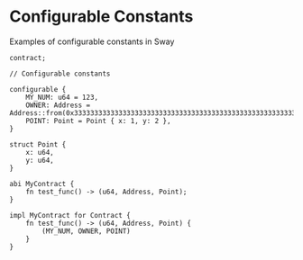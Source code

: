 # Configurable Constants

Examples of configurable constants in Sway

```sway
contract;

// Configurable constants

configurable {
    MY_NUM: u64 = 123,
    OWNER: Address = Address::from(0x3333333333333333333333333333333333333333333333333333333333333333),
    POINT: Point = Point { x: 1, y: 2 },
}

struct Point {
    x: u64,
    y: u64,
}

abi MyContract {
    fn test_func() -> (u64, Address, Point);
}

impl MyContract for Contract {
    fn test_func() -> (u64, Address, Point) {
        (MY_NUM, OWNER, POINT)
    }
}
```
